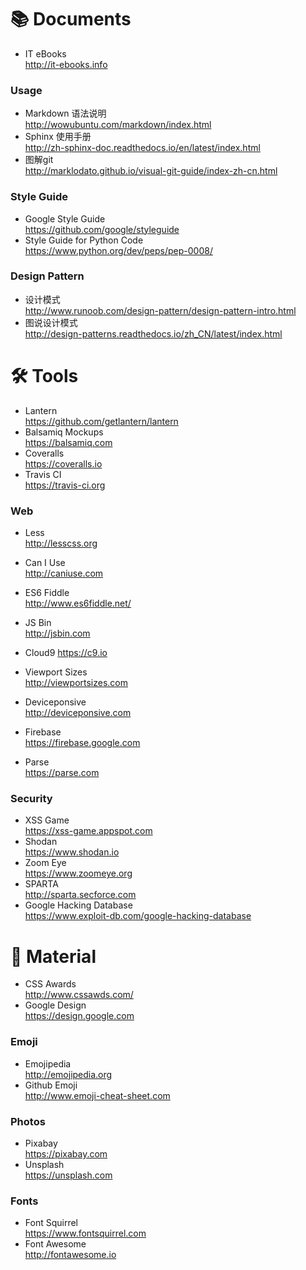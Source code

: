 📚 Documents
==============
- IT eBooks  
    http://it-ebooks.info

### Usage 
- Markdown 语法说明  
    http://wowubuntu.com/markdown/index.html
- Sphinx 使用手册  
    http://zh-sphinx-doc.readthedocs.io/en/latest/index.html
- 图解git  
    http://marklodato.github.io/visual-git-guide/index-zh-cn.html

### Style Guide 
- Google Style Guide  
    https://github.com/google/styleguide
- Style Guide for Python Code  
    https://www.python.org/dev/peps/pep-0008/

### Design Pattern
- 设计模式   
    http://www.runoob.com/design-pattern/design-pattern-intro.html
- 图说设计模式  
    http://design-patterns.readthedocs.io/zh_CN/latest/index.html


🛠 Tools
==============
- Lantern  
    https://github.com/getlantern/lantern
- Balsamiq Mockups  
    https://balsamiq.com
- Coveralls  
    https://coveralls.io
- Travis CI  
    https://travis-ci.org

### Web
- Less  
    http://lesscss.org
- Can I Use  
    http://caniuse.com  

- ES6 Fiddle  
    http://www.es6fiddle.net/
- JS Bin  
    http://jsbin.com
- Cloud9
    https://c9.io  

- Viewport Sizes  
    http://viewportsizes.com
- Deviceponsive  
    http://deviceponsive.com  

- Firebase  
    https://firebase.google.com
- Parse  
    https://parse.com

### Security
- XSS Game  
    https://xss-game.appspot.com
- Shodan  
    https://www.shodan.io
- Zoom Eye  
    https://www.zoomeye.org
- SPARTA  
    http://sparta.secforce.com
- Google Hacking Database  
    https://www.exploit-db.com/google-hacking-database


🎁 Material
==============
- CSS Awards  
    http://www.cssawds.com/
- Google Design  
    https://design.google.com

### Emoji
- Emojipedia  
    http://emojipedia.org
- Github Emoji  
    http://www.emoji-cheat-sheet.com

### Photos
- Pixabay  
    https://pixabay.com
- Unsplash  
    https://unsplash.com

### Fonts
- Font Squirrel  
    https://www.fontsquirrel.com
- Font Awesome  
    http://fontawesome.io

